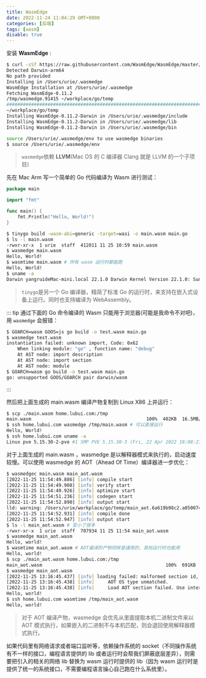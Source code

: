 ```yaml
---
title: WasmEdge
date: 2022-11-24 11:04:29 GMT+0800
categories: [后端]
tags: [wasm]
disable: true
---
```


<!-- more -->

安装 **WasmEdge** :

```zsh
$ curl -sSf https://raw.githubusercontent.com/WasmEdge/WasmEdge/master/utils/install.sh | bash
Detected Darwin-arm64
No path provided
Installing in /Users/urie/.wasmedge
WasmEdge Installation at /Users/urie/.wasmedge
Fetching WasmEdge-0.11.2
/tmp/wasmedge.91415 ~/workplace/go/temp
######################################################################## 100.0%
~/workplace/go/temp
Installing WasmEdge-0.11.2-Darwin in /Users/urie/.wasmedge/include
Installing WasmEdge-0.11.2-Darwin in /Users/urie/.wasmedge/lib
Installing WasmEdge-0.11.2-Darwin in /Users/urie/.wasmedge/bin

source /Users/urie/.wasmedge/env to use wasmedge binaries
$ source /Users/urie/.wasmedge/env
```

> `wasmedge`依赖 **LLVM**(Mac OS 的 C 编译器 Clang 就是 LLVM 的一个子项目)

先在 Mac Arm 写一个简单的 Go 代码编译为 Wasm 进行测试：

```go
package main

import "fmt"

func main() {
	fmt.Println("Hello, World!")
}
```

```zsh
$ tinygo build -wasm-abi=generic -target=wasi -o main.wasm main.go
$ ls -l main.wasm
-rwxr-xr-x  1 urie  staff  412011 11 25 10:59 main.wasm
$ wasmedge main.wasm
Hello, World!
$ wasmtime main.wasm # 所有 wasm 运行时都能跑
Hello, World!
$ uname -a
Darwin yangruideMac-mini.local 22.1.0 Darwin Kernel Version 22.1.0: Sun Oct  9 20:14:30 PDT 2022; root:xnu-8792.41.9~2/RELEASE_ARM64_T8103 arm64
```

> `tinygo`是另一个 Go 编译器，精简了标准 Go 的运行时，来支持在嵌入式设备上运行。同时也支持编译为 WebAssembly。

::: tip
通过下面的 Go 命令编译的 Wasm 只能用于浏览器(可能是我命令不对吧)，用 `wasmedge` 会报错：

```zsh
$ GOARCH=wasm GOOS=js go build -o test.wasm main.go
$ wasmedge test.wasm
instantiation failed: unknown import, Code: 0x62
    When linking module: "go" , function name: "debug"
    At AST node: import description
    At AST node: import section
    At AST node: module
$ GOARCH=wasm go build -o test.wasm main.go
go: unsupported GOOS/GOARCH pair darwin/wasm
```

:::

然后把上面生成的 main.wasm 编译产物复制到 Linux X86 上并运行：

```zsh
$ scp ./main.wasm home.lubui.com:/tmp
main.wasm                                          100%  402KB  16.5MB/s   00:00
$ ssh home.lubui.com wasmedge /tmp/main.wasm # 可以直接运行
Hello, World!
$ ssh home.lubui.com uname -a
Linux pve 5.15.30-2-pve #1 SMP PVE 5.15.30-3 (Fri, 22 Apr 2022 18:08:27 +0200) x86_64 GNU/Linux
```

对于上面生成的 main.wasm ，wasmedge 是以解释器模式来执行的，启动速度较慢。可以使用 wasmedge 的 AOT（Ahead Of Time）编译器进一步优化：

```zsh
$ wasmedgec main.wasm main_aot.wasm
[2022-11-25 11:54:49.886] [info] compile start
[2022-11-25 11:54:49.908] [info] verify start
[2022-11-25 11:54:49.926] [info] optimize start
[2022-11-25 11:54:51.236] [info] codegen start
[2022-11-25 11:54:52.890] [info] output start
lld: warning: /Users/urie/workplace/go/temp/main_aot.6a619b98c2.a050074990.o has version 13.0.0, which is newer than target minimum of 10.0
[2022-11-25 11:54:52.931] [info] compile done
[2022-11-25 11:54:52.947] [info] output start
$ ls -l main_aot.wasm # 变小了很多
-rwxr-xr-x  1 urie  staff  707934 11 25 11:54 main_aot.wasm
$ wasmedge main_aot.wasm
Hello, world!
$ wasmtime main_aot.wasm # AOT编译的产物同样是通用的，其他运行时也能用
Hello, world!
$ scp ./main_aot.wasm home.lubui.com:/tmp
main_aot.wasm                                             100%  691KB  15.3MB/s   00:00
$ wasmedge main_aot.wasm
[2022-11-25 13:16:45.437] [info] loading failed: malformed section id, Code: 0x25
[2022-11-25 13:16:45.438] [info]     AOT OS type unmatched.
[2022-11-25 13:16:45.438] [info]     Load AOT section failed. Use interpreter mode instead.
Hello, world!
$ ssh home.lubui.com wasmtime /tmp/main_aot.wasm
Hello, world!
```

> 对于 AOT 编译产物，wasmedge 会优先从里面提取本机二进制文件来以 AOT 模式执行，如果嵌入的二进制不与本机匹配，则会退回使用解释器模式执行。

如果代码里有网络请求或者端口监听等，依赖操作系统的 socket（不同操作系统有不一样的接口，编程语言提供的 lib 或者运行时会帮我们屏蔽底层差异），则需要把引入的相关的网络 lib 替换为 wasm 运行时提供的 lib（因为 wasm 运行时是提供了统一的系统接口，不需要编程语言操心自己跑在什么系统里）。
